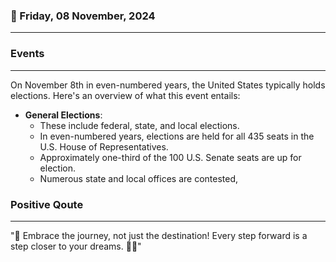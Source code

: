 ### 📅 Friday, 08 November, 2024
------
### Events
------
On November 8th in even-numbered years, the United States typically holds elections. Here's an overview of what this event entails:

- **General Elections**: 
  - These include federal, state, and local elections.
  - In even-numbered years, elections are held for all 435 seats in the U.S. House of Representatives.
  - Approximately one-third of the 100 U.S. Senate seats are up for election.
  - Numerous state and local offices are contested,
### Positive Qoute
------
"🌟 Embrace the journey, not just the destination! Every step forward is a step closer to your dreams. 🚀💪"
